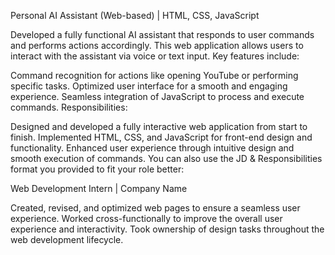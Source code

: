 Personal AI Assistant (Web-based) | HTML, CSS, JavaScript

Developed a fully functional AI assistant that responds to user commands and performs actions accordingly. This web application allows users to interact with the assistant via voice or text input. Key features include:

Command recognition for actions like opening YouTube or performing specific tasks.
Optimized user interface for a smooth and engaging experience.
Seamless integration of JavaScript to process and execute commands.
Responsibilities:

Designed and developed a fully interactive web application from start to finish.
Implemented HTML, CSS, and JavaScript for front-end design and functionality.
Enhanced user experience through intuitive design and smooth execution of commands.
You can also use the JD & Responsibilities format you provided to fit your role better:

Web Development Intern | Company Name

Created, revised, and optimized web pages to ensure a seamless user experience.
Worked cross-functionally to improve the overall user experience and interactivity.
Took ownership of design tasks throughout the web development lifecycle.
